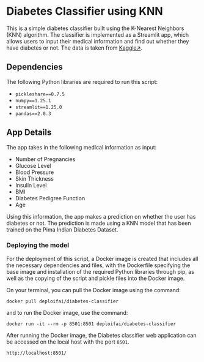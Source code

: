 # Diabetes Classifier using KNN

This is a simple diabetes classifier built using the K-Nearest Neighbors (KNN) algorithm. The classifier is implemented as a Streamlit app, which allows users to input their medical information and find out whether they have diabetes or not. The data is taken from [Kaggle↗](https://www.kaggle.com/datasets/uciml/pima-indians-diabetes-database).


## Dependencies

The following Python libraries are required to run this script:


- `pickleshare==0.7.5`
- `numpy==1.25.1`
- `streamlit==1.25.0`
- `pandas==2.0.3`


## App Details

The app takes in the following medical information as input:

* Number of Pregnancies
* Glucose Level
* Blood Pressure
* Skin Thickness
* Insulin Level
* BMI
* Diabetes Pedigree Function
* Age

Using this information, the app makes a prediction on whether the user has diabetes or not. The prediction is made using a KNN model that has been trained on the Pima Indian Diabetes Dataset.


### Deploying the model 

For the deployment of this script, a Docker image is created that includes all the necessary dependencies and files, with the Dockerfile specifying the base image and installation of the required Python libraries through pip, as well as the copying of the script and pickle files into the Docker image. 

On your terminal, you can pull the Docker image using the command:
```shell
docker pull deploifai/diabetes-classifier
```

and to run the Docker image, use the command:
 ```shell
 docker run -it --rm -p 8501:8501 deploifai/diabetes-classifier
 ```
 
After running the Docker image, the Diabetes classifier web application can be accessed on the local host with the port `8501`.

 ```shell
 http://localhost:8501/
 ```

